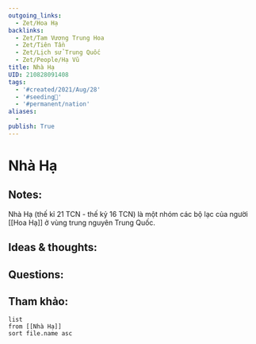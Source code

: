```yaml
---
outgoing_links:
  - Zet/Hoa Hạ
backlinks:
  - Zet/Tam Vương Trung Hoa
  - Zet/Tiên Tần
  - Zet/Lịch sử Trung Quốc
  - Zet/People/Hạ Vũ
title: Nhà Hạ
UID: 210828091408
tags:
  - '#created/2021/Aug/28'
  - '#seeding🌱'
  - '#permanent/nation'
aliases:
  - 
publish: True
---
```

# Nhà Hạ

## Notes:
Nhà Hạ (thế kỉ 21 TCN - thế kỷ 16 TCN) là một nhóm các bộ lạc của người [[Hoa Hạ]] ở vùng trung nguyên Trung Quốc.

## Ideas & thoughts:

## Questions:


## Tham khảo:
```dataview
list
from [[Nhà Hạ]]
sort file.name asc
```
